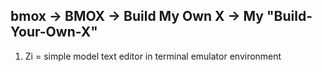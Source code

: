 ## bmox -> BMOX -> Build My Own X -> My "Build-Your-Own-X"

1. Zi = simple model text editor in terminal emulator environment
